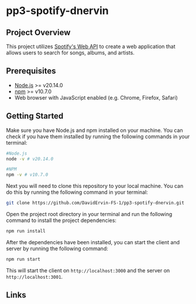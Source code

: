 # pp3-spotify-dnervin

## Project Overview

This project utilizes [Spotify's Web API](https://developer.spotify.com/documentation/web-api) to create a web application that allows users to search for songs, albums, and artists.

## Prerequisites

- [Node.js](https://nodejs.org/en/) >= v20.14.0
- [npm](https://www.npmjs.com/) >= v10.7.0
- Web browser with JavaScript enabled (e.g. Chrome, Firefox, Safari)

## Getting Started

Make sure you have Node.js and npm installed on your machine. You can check if you have them installed by running the following commands in your terminal:

```bash
#Node.js
node -v # v20.14.0

#NPM
npm -v # v10.7.0
```

Next you will need to clone this repository to your local machine. You can do this by running the following command in your terminal:

```bash
git clone https://github.com/DavidErvin-FS-1/pp3-spotify-dnervin.git
```
Open the project root directory in your terminal and run the following command to install the project dependencies:

```bash
npm run install
```

After the dependencies have been installed, you can start the client and server by running the following command:

```bash
npm run start
```

This will start the client on `http://localhost:3000` and the server on `http://localhost:3001`.

## Links

